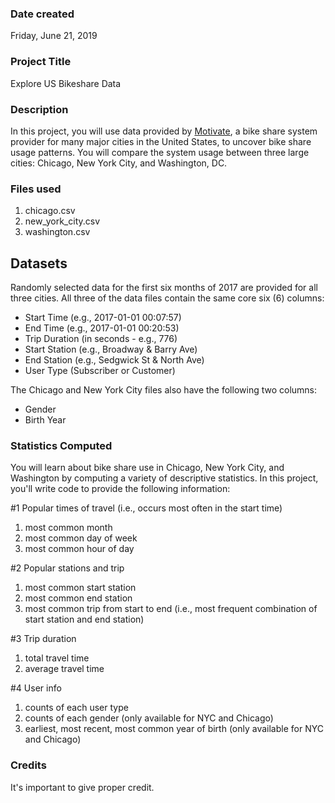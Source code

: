 ### Date created
Friday, June 21, 2019

### Project Title
Explore US Bikeshare Data

### Description
In this project, you will use data provided by [Motivate](https://www.motivateco.com/), a bike share system provider for many major cities in the United States, to uncover bike share usage patterns. You will compare the system usage between three large cities: Chicago, New York City, and Washington, DC.

### Files used

1. chicago.csv
1. new_york_city.csv
1. washington.csv

## Datasets
Randomly selected data for the first six months of 2017 are provided for all three cities. All three of the data files contain the same core six (6) columns:

- Start Time (e.g., 2017-01-01 00:07:57)
- End Time (e.g., 2017-01-01 00:20:53)
- Trip Duration (in seconds - e.g., 776)
- Start Station (e.g., Broadway & Barry Ave)
- End Station (e.g., Sedgwick St & North Ave)
- User Type (Subscriber or Customer)

The Chicago and New York City files also have the following two columns:

- Gender
- Birth Year

### Statistics Computed
You will learn about bike share use in Chicago, New York City, and Washington by computing a variety of descriptive statistics. In this project, you'll write code to provide the following information:

#1 Popular times of travel (i.e., occurs most often in the start time)

1. most common month
1. most common day of week
1. most common hour of day

#2 Popular stations and trip

1. most common start station
1. most common end station
1. most common trip from start to end (i.e., most frequent combination of start station and end station)

#3 Trip duration

1. total travel time
1. average travel time

#4 User info

1. counts of each user type
1. counts of each gender (only available for NYC and Chicago)
1. earliest, most recent, most common year of birth (only available for NYC and Chicago)

### Credits
It's important to give proper credit.
